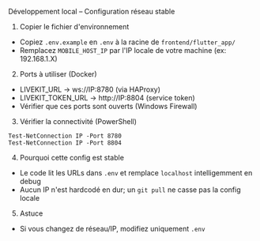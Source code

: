 Développement local – Configuration réseau stable

1) Copier le fichier d'environnement
- Copiez `.env.example` en `.env` à la racine de `frontend/flutter_app/`
- Remplacez `MOBILE_HOST_IP` par l'IP locale de votre machine (ex: 192.168.1.X)

2) Ports à utiliser (Docker)
- LIVEKIT_URL → ws://IP:8780 (via HAProxy)
- LIVEKIT_TOKEN_URL → http://IP:8804 (service token)
- Vérifier que ces ports sont ouverts (Windows Firewall)

3) Vérifier la connectivité (PowerShell)
```
Test-NetConnection IP -Port 8780
Test-NetConnection IP -Port 8804
```

4) Pourquoi cette config est stable
- Le code lit les URLs dans `.env` et remplace `localhost` intelligemment en debug
- Aucun IP n'est hardcodé en dur; un `git pull` ne casse pas la config locale

5) Astuce
- Si vous changez de réseau/IP, modifiez uniquement `.env`

